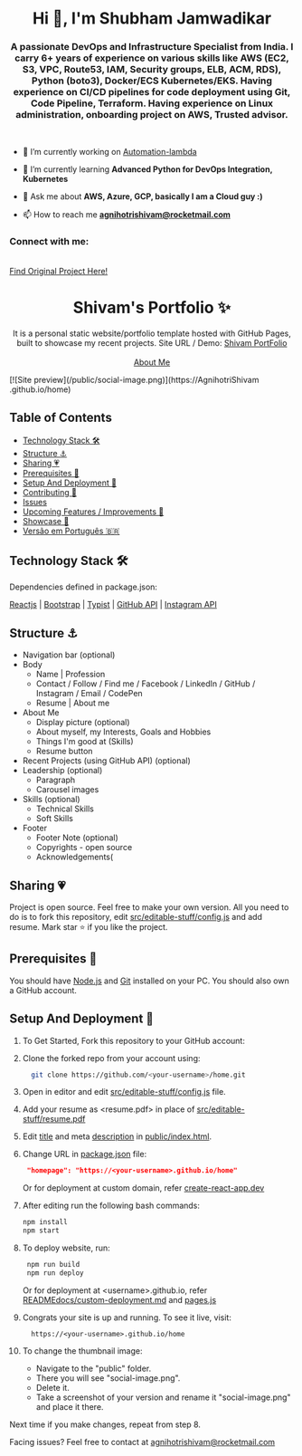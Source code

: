 <!-- PROJECT LOGO -->
<h1 align="center">Hi 👋, I'm Shubham Jamwadikar</h1>
<h3 align="center">A passionate DevOps and Infrastructure Specialist from India. I carry 6+ years of experience on various skills like AWS (EC2, S3, VPC, Route53, IAM, Security groups, ELB, ACM, RDS), Python (boto3), Docker/ECS Kubernetes/EKS. Having experience on CI/CD pipelines for code deployment using Git, Code Pipeline, Terraform. Having experience on Linux administration, onboarding project on AWS, Trusted advisor.</h3>

<br />

- 🔭 I’m currently working on [Automation-lambda](https://github.com/AgnihotriShivam/Automation-lambda)

- 🌱 I’m currently learning **Advanced Python for DevOps Integration, Kubernetes**

- 💬 Ask me about **AWS, Azure, GCP, basically I am a Cloud guy :)**

- 📫 How to reach me **agnihotrishivam@rocketmail.com**

<h3 align="left">Connect with me:</h3>

<br/>
<a href="https://github.com/hashirshoaeb/home">Find Original Project Here!</a>
<br/>
<p align="center">
  <h1 align="center">Shivam's Portfolio ✨</h1>

  <p align="center">
    It is a personal static website/portfolio template hosted with GitHub Pages, built to showcase my recent projects.
    Site URL / Demo:
    <a href="TO BE UPLOADED">Shivam PortFolio</a>
    <br />
    <br />
    <a href="https://github.com/AgnihotriShivam">About Me</a>
  </p>
</p>
[![Site preview](/public/social-image.png)](https://AgnihotriShivam
.github.io/home)

## Table of Contents

- [Technology Stack 🛠️](#technology-stack-)
- [Structure ⚓](#structure-)
- [Sharing 💗](#sharing-)
- [Prerequisites 🍪](#prerequisites-)
- [Setup And Deployment 🔧](#setup-and-deployment-)
- [Contributing 🙌](#contributing-)
- [Issues](#issues)
- [Upcoming Features / Improvements 🔗](#upcoming-features-/-improvements-)
- [Showcase 🚀](#showcase-)
- [Versão em Português :brazil:](#versao-em-portugues-)

## Technology Stack 🛠️

Dependencies defined in package.json:

[Reactjs](https://reactjs.org/)
| [Bootstrap](https://getbootstrap.com/)
| [Typist](https://github.com/jstejada/react-typist)
| [GitHub API](https://developer.github.com/v3/repos/)
| [Instagram API](https://www.instagram.com/developer/embedding/)

## Structure ⚓

- Navigation bar (optional)
- Body
  - Name | Profession
  - Contact / Follow / Find me / Facebook / LinkedIn / GitHub / Instagram / Email / CodePen
  - Resume | About me
- About Me
  - Display picture (optional)
  - About myself, my Interests, Goals and Hobbies
  - Things I'm good at (Skills)
  - Resume button
- Recent Projects (using GitHub API) (optional)
- Leadership (optional)
  - Paragraph
  - Carousel images
- Skills (optional)
  - Technical Skills
  - Soft Skills
- Footer
  - Footer Note (optional)
  - Copyrights - open source
  - Acknowledgements(

## Sharing 💗

Project is open source. Feel free to make your own version. All you need to do is to fork this repository, edit [src/editable-stuff/config.js](./src/editable-stuff/config.js) and add resume. Mark star ⭐ if you like the project.

## Prerequisites 🍪

You should have [Node.js](https://nodejs.org/en/) and [Git](https://git-scm.com/) installed on your PC. You should also own a GitHub account.

## Setup And Deployment 🔧

1. To Get Started, Fork this repository to your GitHub account:
2. Clone the forked repo from your account using:

   ```bash
     git clone https://github.com/<your-username>/home.git
   ```

3. Open in editor and edit [src/editable-stuff/config.js](./src/editable-stuff/config.js) file.

4. Add your resume as <resume.pdf> in place of [src/editable-stuff/resume.pdf](./src/editable-stuff/)

5. Edit [title](./public/index.html#L34) and meta [description](./public/index.html#L13) in [public/index.html](./public/index.html).
6. Change URL in [package.json](./package.json) file:

   ```json
    "homepage": "https://<your-username>.github.io/home"
   ```

   Or for deployment at custom domain, refer [create-react-app.dev](https://create-react-app.dev/docs/deployment/#step-1-add-homepage-to-packagejson)

7. After editing run the following bash commands:

   ```bash
   npm install
   npm start
   ```

8. To deploy website, run:

   ```bash
    npm run build
    npm run deploy
   ```

   Or for deployment at \<username>.github.io, refer [READMEdocs/custom-deployment.md](./READMEdocs/custom-deployment.md) and [pages.js](./pages.js)

9. Congrats your site is up and running. To see it live, visit:

   ```https
     https://<your-username>.github.io/home
   ```

10. To change the thumbnail image:

    - Navigate to the "public" folder.  
    - There you will see "social-image.png".  
    - Delete it.   
    - Take a screenshot of your version and rename it "social-image.png" and place it there.  

   Next time if you make changes, repeat from step 8.

Facing issues? Feel free to contact at agnihotrishivam@rocketmail.com
